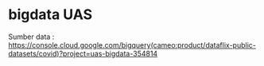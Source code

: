 # bigdata UAS

Sumber data :
https://console.cloud.google.com/bigquery(cameo:product/dataflix-public-datasets/covid)?project=uas-bigdata-354814
